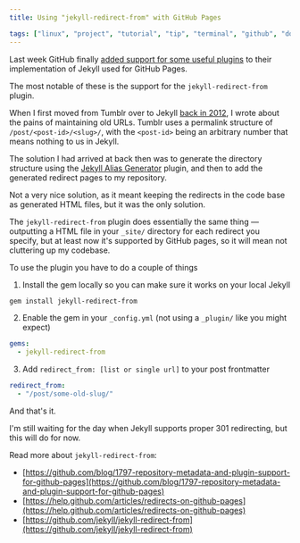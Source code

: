 ```yaml
---
title: Using "jekyll-redirect-from" with GitHub Pages

tags: ["linux", "project", "tutorial", "tip", "terminal", "github", "downloads", "chromebook"]
---
```


Last week GitHub finally [added support for some useful plugins](https://help.github.com/articles/redirects-on-github-pages) to their implementation of Jekyll used for GitHub Pages.

The most notable of these is the support for the `jekyll-redirect-from` plugin.

<!-- more -->

When I first moved from Tumblr over to Jekyll [back in 2012](/post/on-migrating-from-tumblr-to-jekyll-bootstrap/), I wrote about the pains of maintaining old URLs. Tumblr uses a permalink structure of `/post/<post-id>/<slug>/`, with the `<post-id>` being an arbitrary number that means nothing to us in Jekyll.

The solution I had arrived at back then was to generate the directory structure using the [Jekyll Alias Generator](https://github.com/tsmango/jekyll_alias_generator) plugin, and then to add the generated redirect pages to my repository.

Not a very nice solution, as it meant keeping the redirects in the code base as generated HTML files, but it was the only solution.

The `jekyll-redirect-from` plugin does essentially the same thing &mdash; outputting a HTML file in your `_site/` directory for each redirect you specify, but at least now it's supported by GitHub pages, so it will mean not cluttering up my codebase.

To use the plugin you have to do a couple of things

1. Install the gem locally so you can make sure it works on your local Jekyll

```bash
gem install jekyll-redirect-from
```

2. Enable the gem in your `_config.yml` (not using a `_plugin/` like you might expect)

```yaml
gems:
  - jekyll-redirect-from
```

3. Add `redirect_from: [list or single url]` to your post frontmatter

```yaml
redirect_from:
  - "/post/some-old-slug/"
```

And that's it.

I'm still waiting for the day when Jekyll supports proper 301 redirecting, but this will do for now.

Read more about `jekyll-redirect-from`:

- [https://github.com/blog/1797-repository-metadata-and-plugin-support-for-github-pages](https://github.com/blog/1797-repository-metadata-and-plugin-support-for-github-pages)
- [https://help.github.com/articles/redirects-on-github-pages](https://help.github.com/articles/redirects-on-github-pages)
- [https://github.com/jekyll/jekyll-redirect-from](https://github.com/jekyll/jekyll-redirect-from)
